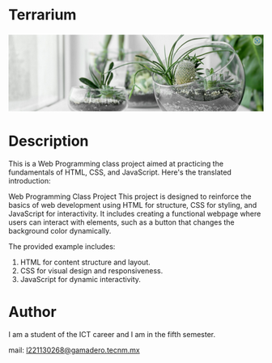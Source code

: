 # Terrarium

![Terrarium Image](./images/terrarium_banner.png)

# Description

This is a Web Programming class project aimed at practicing the fundamentals of HTML, CSS, and JavaScript. Here's the translated introduction:

Web Programming Class Project
This project is designed to reinforce the basics of web development using HTML for structure, CSS for styling, and JavaScript for interactivity. It includes creating a functional webpage where users can interact with elements, such as a button that changes the background color dynamically.

The provided example includes:

1. HTML for content structure and layout.
2. CSS for visual design and responsiveness.
3. JavaScript for dynamic interactivity.

# Author

I am a student of the ICT career and I am in the fifth semester.

mail: l221130268@gamadero.tecnm.mx